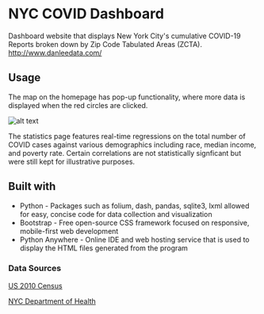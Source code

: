 # NYC COVID Dashboard
Dashboard website that displays New York City's cumulative COVID-19 Reports broken down by Zip Code Tabulated Areas (ZCTA).
http://www.danleedata.com/

## Usage
The map on the homepage has pop-up functionality, where more data is displayed when the red circles are clicked. 

![alt text](https://dan-s-lee.github.io/NYCCovid/docs/images/PopupDemo.png "Pop-up function demo")

The statistics page features real-time regressions on the total number of COVID cases against various demographics including race, median income, and poverty rate. Certain correlations are not statistically signficant but were still kept for illustrative purposes.

## Built with
* Python - Packages such as folium, dash, pandas, sqlite3, lxml allowed for easy, concise code for data collection and visualization
* Bootstrap - Free open-source CSS framework focused on responsive, mobile-first web development
* Python Anywhere - Online IDE and web hosting service that is used to display the HTML files generated from the program

### Data Sources

[US 2010 Census](https://data.census.gov/)

[NYC Department of Health](https://www1.nyc.gov/site/doh/covid/covid-19-data.page#download)
